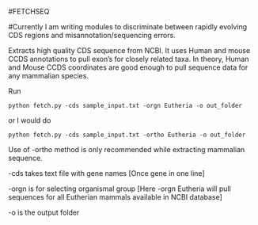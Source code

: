 #FETCHSEQ

#Currently I am writing modules to discriminate between rapidly evolving CDS regions and misannotation/sequencing errors. 


Extracts high quality CDS sequence from NCBI. It uses Human and mouse CCDS annotations to pull exon’s for closely related taxa. In theory, Human and Mouse CCDS coordinates are good enough to pull sequence data for any mammalian species.

Run
```
python fetch.py -cds sample_input.txt -orgn Eutheria -o out_folder
```
or I would do
```
python fetch.py -cds sample_input.txt -ortho Eutheria -o out_folder
```
Use of -ortho method is only recommended while extracting mammalian sequence. 

-cds takes text file with gene names [Once gene in one line]

-orgn is for selecting organismal group [Here -orgn Eutheria will pull sequences for all Eutherian mammals available in NCBI database]

-o is the output folder
